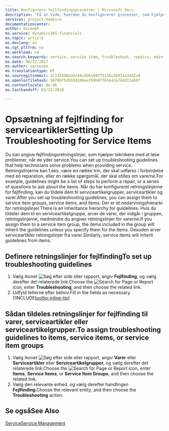 ```yaml
---
title: Konfigurere fejlfindingsprocesser | Microsoft Docs
description: "Få at vide, hvordan du konfigurerer processer, som hjælper servicerepræsentanter med at identificere og løse problemer med serviceartikler."
services: project-madeira
documentationcenter: 
author: SorenGP
ms.service: dynamics365-financials
ms.topic: article
ms.devlang: na
ms.tgt_pltfrm: na
ms.workload: na
ms.search.keywords: service, service item, troubleshoot, repairs, maintenance
ms.date: 08/22/2017
ms.author: sgroespe
ms.translationtype: HT
ms.sourcegitcommit: 2c13559bb3dc44cdb61697f5135c5b931e34d2a8
ms.openlocfilehash: 5876bf5d959d106eefb9b0f765e42e74dd13ab07
ms.contentlocale: da-dk
ms.lasthandoff: 03/22/2018

---
```


# <a name="setting-up-troubleshooting-for-service-items"></a><span data-ttu-id="9212d-103">Opsætning af fejlfinding for serviceartikler</span><span class="sxs-lookup"><span data-stu-id="9212d-103">Setting Up Troubleshooting for Service Items</span></span>
<span data-ttu-id="9212d-104">Du kan angive fejlfindingsretningslinjer, som hjælper teknikere med at løse problemer, når de yder service.</span><span class="sxs-lookup"><span data-stu-id="9212d-104">You can set up troubleshooting guidelines that help technicians solve problems when providing service.</span></span> <span data-ttu-id="9212d-105">Retningslinjerne kan f.eks. være en række trin, der skal udføres i forbindelse med en reparation, eller en række spørgsmål, der skal stilles om varerne.</span><span class="sxs-lookup"><span data-stu-id="9212d-105">For example, guidelines might be a list of steps to perform a repair, or a series of questions to ask about the items.</span></span> <span data-ttu-id="9212d-106">Når du har konfigureret retningslinjerne for fejlfinding, kan du tildele dem til serviceartikelgrupper, serviceartikler og varer.</span><span class="sxs-lookup"><span data-stu-id="9212d-106">After you set up troubleshooting guidelines, you can assign them to service item groups, service items, and items.</span></span> <span data-ttu-id="9212d-107">Der er et nedarvningshierarki for retningslinjer.</span><span class="sxs-lookup"><span data-stu-id="9212d-107">There is an inheritance hierarchy for guidelines.</span></span> <span data-ttu-id="9212d-108">Hvis du tildeler dem til en serviceartikelgruppe, arver de varer, der indgår i gruppen, retningslinjerne, medmindre du angiver retningslinjer for varerne.</span><span class="sxs-lookup"><span data-stu-id="9212d-108">If you assign them to a service item group, the items included in the group will inherit the guidelines unless you specify them for the items.</span></span> <span data-ttu-id="9212d-109">Desuden arver serviceartikler retningslinjer fra varer.</span><span class="sxs-lookup"><span data-stu-id="9212d-109">Similarly, service items will inherit guidelines from items.</span></span>  

## <a name="to-set-up-troubleshooting-guidelines"></a><span data-ttu-id="9212d-110">Definere retningslinjer for fejlfinding</span><span class="sxs-lookup"><span data-stu-id="9212d-110">To set up troubleshooting guidelines</span></span>
1. <span data-ttu-id="9212d-111">Vælg ikonet ![Søg efter side eller rapport](media/ui-search/search_small.png "Ikonet Søg efter side eller rapport"), angiv **Fejlfinding**, og vælg derefter det relaterede link.</span><span class="sxs-lookup"><span data-stu-id="9212d-111">Choose the ![Search for Page or Report](media/ui-search/search_small.png "Search for Page or Report icon") icon, enter **Troubleshooting**, and then choose the related link.</span></span>  
2. <span data-ttu-id="9212d-112">Udfyld felterne efter behov.</span><span class="sxs-lookup"><span data-stu-id="9212d-112">Fill in the fields as necessary.</span></span> [!INCLUDE[tooltip-inline-tip](includes/tooltip-inline-tip_md.md)]  

## <a name="to-assign-troubleshooting-guidelines-to-items-service-items-or-service-item-groups"></a><span data-ttu-id="9212d-113">Sådan tildeles retningslinjer for fejlfinding til varer, serviceartikler eller serviceartikelgrupper.</span><span class="sxs-lookup"><span data-stu-id="9212d-113">To assign troubleshooting guidelines to items, service items, or service item groups</span></span>
1. <span data-ttu-id="9212d-114">Vælg ikonet ![Søg efter side eller rapport](media/ui-search/search_small.png "Ikonet Søg efter side eller rapport"), angiv **Varer** eller **Serviceartikler** eller **Serviceartikelgrupper**, og vælg derefter det relaterede link.</span><span class="sxs-lookup"><span data-stu-id="9212d-114">Choose the ![Search for Page or Report](media/ui-search/search_small.png "Search for Page or Report icon") icon, enter **Items**, **Service Items**, or **Service Item Groups**, and then choose the related link.</span></span>  
2. <span data-ttu-id="9212d-115">Vælg den relevante enhed, og vælg derefter handlingen **Fejlfinding**.</span><span class="sxs-lookup"><span data-stu-id="9212d-115">Choose the relevant entity, and then choose the **Troubleshooting** action.</span></span>  

## <a name="see-also"></a><span data-ttu-id="9212d-116">Se også</span><span class="sxs-lookup"><span data-stu-id="9212d-116">See Also</span></span>
[<span data-ttu-id="9212d-117">Service</span><span class="sxs-lookup"><span data-stu-id="9212d-117">Service Management</span></span>](service-service.md)
